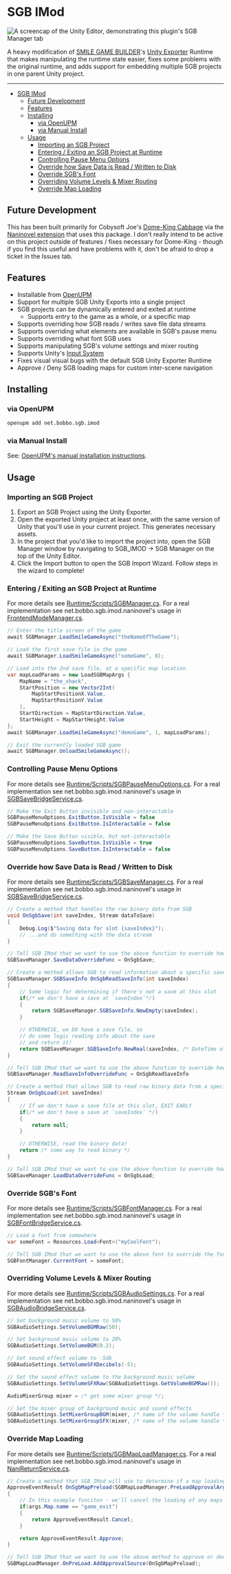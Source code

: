 # SGB IMod

![A screencap of the Unity Editor, demonstrating this plugin's SGB Manager tab](docs/example_image.png)

A heavy modification of [SMILE GAME BUILDER](https://store.steampowered.com/app/483950/SMILE_GAME_BUILDER/)'s [Unity Exporter](https://store.steampowered.com/app/766450/SMILE_GAME_BUILDER_Exporter_for_Unity/) Runtime that makes manipulating the runtime state easier, fixes some problems with the original runtime, and adds support for embedding multiple SGB projects in one parent Unity project.

---

- [SGB IMod](#sgb-imod)
  - [Future Development](#future-development)
  - [Features](#features)
  - [Installing](#installing)
    - [via OpenUPM](#via-openupm)
    - [via Manual Install](#via-manual-install)
  - [Usage](#usage)
    - [Importing an SGB Project](#importing-an-sgb-project)
    - [Entering / Exiting an SGB Project at Runtime](#entering--exiting-an-sgb-project-at-runtime)
    - [Controlling Pause Menu Options](#controlling-pause-menu-options)
    - [Override how Save Data is Read / Written to Disk](#override-how-save-data-is-read--written-to-disk)
    - [Override SGB's Font](#override-sgbs-font)
    - [Overriding Volume Levels \& Mixer Routing](#overriding-volume-levels--mixer-routing)
    - [Override Map Loading](#override-map-loading)

## Future Development

This has been built primarily for Cobysoft Joe's [Dome-King Cabbage](https://cobysoft.co/) via the [Naninovel extension](https://github.com/BOBBO-NET/net.bobbo.sgb.imod.naninovel/) that uses this package. I don't really intend to be active on this project outside of features / fixes necessary for Dome-King - though if you find this useful and have problems with it, don't be afraid to drop a ticket in the Issues tab.


## Features

- Installable from [OpenUPM](https://openupm.com/packages/net.bobbo.sgb.imod/)
- Support for multiple SGB Unity Exports into a single project
- SGB projects can be dynamically entered and exited at runtime
  - Supports entry to the game as a whole, or a specific map
- Supports overriding how SGB reads / writes save file data streams
- Supports overriding what elements are available in SGB's pause menu
- Supports overriding what font SGB uses
- Supports manipulating SGB's volume settings and mixer routing
- Supports Unity's [Input System](https://docs.unity3d.com/Packages/com.unity.inputsystem@1.2/manual/index.html)
- Fixes visual visual bugs with the default SGB Unity Exporter Runtime
- Approve / Deny SGB loading maps for custom inter-scene navigation

## Installing

### via OpenUPM

```bash
openupm add net.bobbo.sgb.imod
```

### via Manual Install

See: [OpenUPM's manual installation instructions](https://openupm.com/packages/net.bobbo.sgb.imod/#modal-manualinstallation).

## Usage

### Importing an SGB Project

1. Export an SGB Project using the Unity Exporter.
2. Open the exported Unity project at least once, with the same version of Unity that you'll use in your current project. This generates necessary assets.
3. In the project that you'd like to import the project into, open the SGB Manager window by navigating to SGB_IMOD -> SGB Manager on the top of the Unity Editor.
4. Click the Import button to open the SGB Import Wizard. Follow steps in the wizard to complete!

### Entering / Exiting an SGB Project at Runtime

For more details see [Runtime/Scripts/SGBManager.cs](Runtime/Scripts/SGBManager.cs). For a real implementation see net.bobbo.sgb.imod.naninovel's usage in [FrontendModeManager.cs](https://github.com/BOBBO-NET/net.bobbo.sgb.imod.naninovel/blob/main/Runtime/FrontendModeManager.cs).

```C#
// Enter the title screen of the game
await SGBManager.LoadSmileGameAsync("theNameOfTheGame");
```

```C#
// Load the first save file in the game
await SGBManager.LoadSmileGameAsync("someGame", 0);
```

```C#
// Load into the 2nd save file, at a specific map location
var mapLoadParams = new LoadSGBMapArgs {
    MapName = "the_shack",
    StartPosition = new Vector2Int(
        MapStartPositionX.Value, 
        MapStartPositionY.Value
    ),
    StartDirection = MapStartDirection.Value,
    StartHeight = MapStartHeight.Value
};
await SGBManager.LoadSmileGameAsync("demoGame", 1, mapLoadParams);
```

```C#
// Exit the currently loaded SGB game
await SGBManager.UnloadSmileGameAsync();
```

### Controlling Pause Menu Options

For more details see [Runtime/Scripts/SGBPauseMenuOptions.cs](Runtime/Scripts/SGBPauseMenuOptions.cs). For a real implementation see net.bobbo.sgb.imod.naninovel's usage in [SGBSaveBridgeService.cs](https://github.com/BOBBO-NET/net.bobbo.sgb.imod.naninovel/blob/main/Runtime/SGBSaveBridgeService.cs).

```C#
// Make the Exit Button invisible and non-interactable
SGBPauseMenuOptions.ExitButton.IsVisible = false
SGBPauseMenuOptions.ExitButton.IsInteractable = false
```

```C#
// Make the Save Button visible, but not-interactable
SGBPauseMenuOptions.SaveButton.IsVisible = true
SGBPauseMenuOptions.SaveButton.IsInteractable = false
```

### Override how Save Data is Read / Written to Disk

For more details see [Runtime/Scripts/SGBSaveManager.cs](Runtime/Scripts/SGBSaveManager.cs). For a real implementation see net.bobbo.sgb.imod.naninovel's usage in [SGBSaveBridgeService.cs](https://github.com/BOBBO-NET/net.bobbo.sgb.imod.naninovel/blob/main/Runtime/SGBSaveBridgeService.cs).

```C#
// Create a method that handles the raw binary data from SGB
void OnSgbSave(int saveIndex, Stream dataToSave) 
{
    Debug.Log($"Saving data for slot {saveIndex}");
    // ...and do something with the data stream
}

// Tell SGB IMod that we want to use the above function to override how SGB handles saving
SGBSaveManager.SaveDataOverrideFunc = OnSgbSave;
```

```C#
// Create a method allows SGB to read information about a specific save slot
SGBSaveManager.SGBSaveInfo OnSgbReadSaveInfo(int saveIndex)
{
    // Some logic for determining if there's not a save at this slot
    if(/* we don't have a save at `saveIndex`*/) 
    {
        return SGBSaveManager.SGBSaveInfo.NewEmpty(saveIndex);
    }

    // OTHERWISE, we DO have a save file, so
    // do some logic reading info about the save
    // and return it!
    return SGBSaveManager.SGBSaveInfo.NewReal(saveIndex, /* DateTime of when the save was last written */);
}

// Tell SGB IMod that we want to use the above function to override how SGB handles reading information about a save file
SGBSaveManager.ReadSaveInfoOverrideFunc = OnSgbReadSaveInfo
```

```C#
// Create a method that allows SGB to read raw binary data from a specific save slot
Stream OnSgbLoad(int saveIndex)
{
    // If we don't have a save file at this slot, EXIT EARLY
    if(/* we don't have a save at `saveIndex` */)
    {
        return null;
    }

    // OTHERWISE, read the binary data!
    return /* some way to read binary */
}

// Tell SGB IMod that we want to use the above function to override how SGB handles reading the raw binary data of a save slot
SGBSaveManager.LoadDataOverrideFunc = OnSgbLoad;
```

### Override SGB's Font

For more details see [Runtime/Scripts/SGBFontManager.cs](Runtime/Scripts/SGBFontManager.cs). For a real implementation see net.bobbo.sgb.imod.naninovel's usage in [SGBFontBridgeService.cs](https://github.com/BOBBO-NET/net.bobbo.sgb.imod.naninovel/blob/main/Runtime/SGBFontBridgeService.cs).

```C#
// Load a font from somewhere
var someFont = Resources.Load<Font>("myCoolFont");

// Tell SGB IMod that we want to use the above font to override the font SGB will display text with
SGBFontManager.CurrentFont = someFont;
```

### Overriding Volume Levels & Mixer Routing

For more details see [Runtime/Scripts/SGBAudioSettings.cs](Runtime/Scripts/SGBAudioSettings.cs). For a real implementation see net.bobbo.sgb.imod.naninovel's usage in [SGBAudioBridgeService.cs](https://github.com/BOBBO-NET/net.bobbo.sgb.imod.naninovel/blob/main/Runtime/SGBAudioBridgeService.cs).

```C#
// Set background music volume to 50%
SGBAudioSettings.SetVolumeBGMRaw(50);

// Set background music volume to 20%
SGBAudioSettings.SetVolumeBGM(0.2);

// Set sound effect volume to -5db
SGBAudioSettings.SetVolumeSFXDecibels(-5);

// Set the sound effect volume to the background music volume
SGBAudioSettings.SetVolumeSFXRaw(SGBAudioSettings.GetVolumeBGMRaw());
```

```C#
AudioMixerGroup mixer = /* get some mixer group */;

// Set the mixer group of background music and sound effects
SGBAudioSettings.SetMixerGroupBGM(mixer, /* name of the volume handle */);
SGBAudioSettings.SetMixerGroupSFX(mixer, /* name of the volume handle */);
```

### Override Map Loading

For more details see [Runtime/Scripts/SGBMapLoadManager.cs](Runtime/Scripts/SGBMapLoadManager.cs). For a real implementation see net.bobbo.sgb.imod.naninovel's usage in [NaniReturnService.cs](https://github.com/BOBBO-NET/net.bobbo.sgb.imod.naninovel/blob/main/Runtime/NaniReturnService.cs).

```C#
// Create a method that SGB IMod will use to determine if a map loading operation should be approved or canceled
ApproveEventResult OnSgbMapPreload(SGBMapLoadManager.PreLoadApprovalArgs args)
{
    // In this example funciton - we'll cancel the loading of any maps named "game_exit".
    if(args.Map.name == "game_exit") 
    {
        return ApproveEventResult.Cancel;
    }

    return ApproveEventResult.Approve;
}

// Tell SGB IMod that we want to use the above method to approve or deny an SGB map loading
SGBMapLoadManager.OnPreLoad.AddApprovalSource(OnSgbMapPreload);
```
